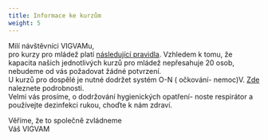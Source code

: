 ```yaml
---
title: Informace ke kurzům
weight: 5
---
```

Milí návštěvníci VIGVAMu,\
pro kurzy pro mládež platí [následující pravidla](ttps://covid.gov.cz/situace/podnikatelska-cinnost/povinne-testovani-zamestnancu-na-pracovistich-osvc).  Vzhledem k tomu, že kapacita našich jednotlivých kurzů  pro mládež nepřesahuje 20 osob, nebudeme od vás požadovat žádné potvrzení.\
U kurzů pro dospělé je  nutné dodržet systém O-N ( očkování- nemoc)V. [Zde](https://covid.gov.cz/situace/volny-cas/dalsi-sporty) naleznete podrobnosti. \
Velmi vás prosíme, o dodržování hygienických opatření- noste respirátor a používejte dezinfekci rukou, choďte k nám zdraví. 

Věříme, že to společně zvládneme\
Váš VIGVAM